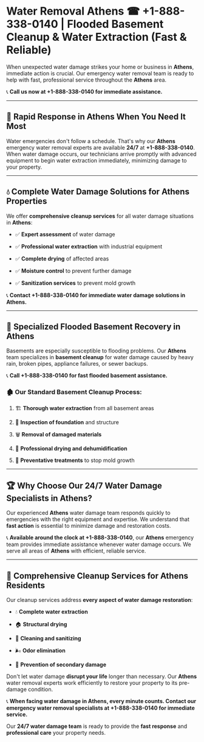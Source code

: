 # Water Removal Athens ☎ +1-888-338-0140 | Flooded Basement Cleanup & Water Extraction (Fast & Reliable)

When unexpected water damage strikes your home or business in **Athens**, immediate action is crucial. Our emergency water removal team is ready to help with fast, professional service throughout the **Athens** area. 

📞 **Call us now at +1-888-338-0140 for immediate assistance.**
---
## 🚀 Rapid Response in Athens When You Need It Most
Water emergencies don't follow a schedule. That's why our **Athens** emergency water removal experts are available **24/7** at **+1-888-338-0140**. When water damage occurs, our technicians arrive promptly with advanced equipment to begin water extraction immediately, minimizing damage to your property.
---
## 💧 Complete Water Damage Solutions for Athens Properties
We offer **comprehensive cleanup services** for all water damage situations in **Athens**:
- ✅ **Expert assessment** of water damage  
- ✅ **Professional water extraction** with industrial equipment  
- ✅ **Complete drying** of affected areas  
- ✅ **Moisture control** to prevent further damage  
- ✅ **Sanitization services** to prevent mold growth  
📞 **Contact +1-888-338-0140 for immediate water damage solutions in Athens.**
---
## 🌊 Specialized Flooded Basement Recovery in Athens
Basements are especially susceptible to flooding problems. Our **Athens** team specializes in **basement cleanup** for water damage caused by heavy rain, broken pipes, appliance failures, or sewer backups. 
📞 **Call +1-888-338-0140 for fast flooded basement assistance.**
### 🏚️ Our Standard Basement Cleanup Process:
1. 🏗️ **Thorough water extraction** from all basement areas  
2. 🔎 **Inspection of foundation** and structure  
3. 🗑️ **Removal of damaged materials**  
4. 💨 **Professional drying and dehumidification**  
5. 🚫 **Preventative treatments** to stop mold growth  
---
## 🏆 Why Choose Our 24/7 Water Damage Specialists in Athens?
Our experienced **Athens** water damage team responds quickly to emergencies with the right equipment and expertise. We understand that **fast action** is essential to minimize damage and restoration costs.
📞 **Available around the clock at +1-888-338-0140**, our **Athens** emergency team provides immediate assistance whenever water damage occurs. We serve all areas of **Athens** with efficient, reliable service.
---
## 🧹 Comprehensive Cleanup Services for Athens Residents
Our cleanup services address **every aspect of water damage restoration**:
- 💧 **Complete water extraction**  
- 🏠 **Structural drying**  
- 🧼 **Cleaning and sanitizing**  
- 🌬️ **Odor elimination**  
- 🚫 **Prevention of secondary damage**  
Don't let water damage **disrupt your life** longer than necessary. Our **Athens** water removal experts work efficiently to restore your property to its pre-damage condition.
📞 **When facing water damage in Athens, every minute counts. Contact our emergency water removal specialists at +1-888-338-0140 for immediate service.**
Our **24/7 water damage team** is ready to provide the **fast response** and **professional care** your property needs.
